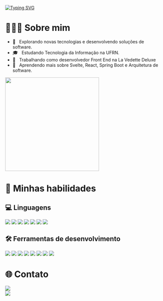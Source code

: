
[![Typing SVG](https://readme-typing-svg.demolab.com/?lines=What's+up?;Make+yourself+comfortable+👋)](https://git.io/typing-svg)
# 👨🏻‍💻 Sobre mim
- 🤔 &nbsp; Explorando novas tecnologias e desenvolvendo soluções de software.
- 🎓 &nbsp; Estudando Tecnologia da Informação na UFRN.
- 💼 &nbsp; Trabalhando como desenvolvedor Front End na La Vedette Deluxe
- 🌱 &nbsp; Aprendendo mais sobre Svelte, React, Spring Boot e Arquitetura de software.

<img width="300" src="https://i2.wp.com/allhtaccess.info/wp-content/uploads/2018/03/programming.gif?fit=1281%2C716&ssl=1" />


# 🚀 Minhas habilidades
## 💻 Linguagens 
<div>
    <img src="https://img.shields.io/badge/Kotlin-a903fc?&style=for-the-badge&logo=kotlin&logoColor=white">
    <img src="https://img.shields.io/badge/Python-14354C?style=for-the-badge&logo=python&logoColor=white">
    <img src="https://img.shields.io/badge/HTML5-E34F26?style=for-the-badge&logo=html5&logoColor=white">
    <img src="https://img.shields.io/badge/CSS3-1572B6?style=for-the-badge&logo=css3&logoColor=white">
    <img src="https://img.shields.io/badge/Java-ED8B00?style=for-the-badge&logo=java&logoColor=white">
    <img src="https://img.shields.io/badge/TypeScript-007ACC?style=for-the-badge&logo=typescript&logoColor=white">
    <img src="https://img.shields.io/badge/Shell_Script-121011?style=for-the-badge&logo=gnu-bash&logoColor=white">
</div>

## 🛠️ Ferramentas de desenvolvimento
<img src="https://img.shields.io/badge/Spring-6DB33F?style=for-the-badge&logo=spring&logoColor=white">
<img src="https://img.shields.io/badge/React-20232A?style=for-the-badge&logo=react&logoColor=61DAFB">
<img src="https://img.shields.io/badge/Vue.js-35495E?style=for-the-badge&logo=vue.js&logoColor=4FC08D">
<img src="https://img.shields.io/badge/Bootstrap-563D7C?style=for-the-badge&logo=bootstrap&logoColor=white">
<img src="https://img.shields.io/badge/PostgreSQL-316192?style=for-the-badge&logo=postgresql&logoColor=white">
<img src="https://img.shields.io/badge/Git-E34F26?style=for-the-badge&logo=git&logoColor=white">
<img src="https://img.shields.io/badge/Linux-E34F26?style=for-the-badge&logo=linux&logoColor=black">
<img src="https://img.shields.io/badge/GitHub-100000?style=for-the-badge&logo=github&logoColor=white">

# 🌐 Contato
<div>
    <a href="https://www.linkedin.com/in/joaquim-chianca/?originalSubdomain=br">
        <img src="https://img.shields.io/badge/LinkedIn-0077B5?style=for-the-badge&logo=linkedin&logoColor=white">
</a>
</div>
<div>
    <a href="https://www.linkedin.com/in/joaquim-chianca/?originalSubdomain=br">
        <img src="https://img.shields.io/badge/joaquimchianca@gmail.com-D14836?style=for-the-badge&logo=gmail&logoColor=white">
</a>
</div>




